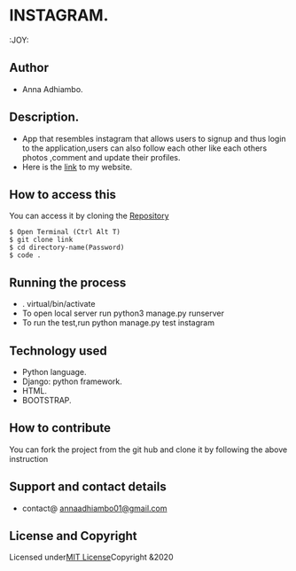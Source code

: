 # INSTAGRAM.
:JOY:
## Author 
* Anna Adhiambo.

## Description.
* App that resembles instagram that allows users to signup and thus login to the application,users can also follow each other like each others photos ,comment and update their profiles.
* Here is the [link]() to my website.

## How to access this

You can access it by cloning the [Repository](https://github.com/annaadhiambo/Instagram.git)
```
$ Open Terminal (Ctrl Alt T)
$ git clone link 
$ cd directory-name(Password)
$ code .
```

## Running the process
* . virtual/bin/activate
* To open local server run python3 manage.py runserver
* To run the test,run python manage.py test instagram

## Technology used
* Python language.
* Django: python framework.
* HTML.
* BOOTSTRAP.

## How to contribute
You can fork the project from the git hub and clone it by following the above instruction

## Support and contact details
* contact@ annaadhiambo01@gmail.com

## License and Copyright
Licensed under[MIT License](LICENSE)Copyright &2020